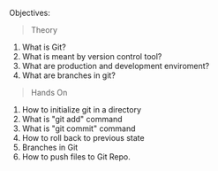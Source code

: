 Objectives:

>Theory
1. What is Git?
2. What is meant by version control tool?
3. What are production and development enviroment?
4. What are branches in git?

>Hands On
1. How to initialize git in a directory
2. What is "git add" command
3. What is "git commit" command
4. How to roll back to previous state
5. Branches in Git
6. How to push files to Git Repo.


